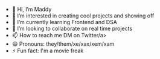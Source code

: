 - 👋 Hi, I’m Maddy
- 👀 I’m interested in creating cool projects and showing off
- 🌱 I’m currently learning Frontend and DSA
- 💞️ I’m looking to collaborate on real time projects
- 📫 How to reach me <a herf="https://twitter.com/iamfinebrw" >DM on Twitter/a>
- 😄 Pronouns: they/them/xe/xax/xem/xam
- ⚡ Fun fact: I'm a movie freak

<!---
rosmalai/rosmalai is a ✨ special ✨ repository because its `README.md` (this file) appears on your GitHub profile.
You can click the Preview link to take a look at your changes.
--->
